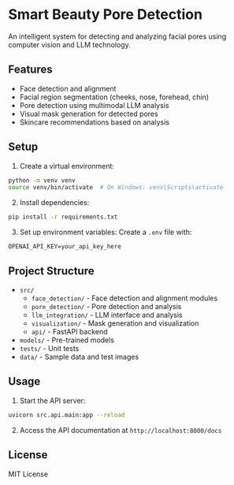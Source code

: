 # Smart Beauty Pore Detection

An intelligent system for detecting and analyzing facial pores using computer vision and LLM technology.

## Features

- Face detection and alignment
- Facial region segmentation (cheeks, nose, forehead, chin)
- Pore detection using multimodal LLM analysis
- Visual mask generation for detected pores
- Skincare recommendations based on analysis

## Setup

1. Create a virtual environment:
```bash
python -m venv venv
source venv/bin/activate  # On Windows: venv\Scripts\activate
```

2. Install dependencies:
```bash
pip install -r requirements.txt
```

3. Set up environment variables:
Create a `.env` file with:
```
OPENAI_API_KEY=your_api_key_here
```

## Project Structure

- `src/`
  - `face_detection/` - Face detection and alignment modules
  - `pore_detection/` - Pore detection and analysis
  - `llm_integration/` - LLM interface and analysis
  - `visualization/` - Mask generation and visualization
  - `api/` - FastAPI backend
- `models/` - Pre-trained models
- `tests/` - Unit tests
- `data/` - Sample data and test images

## Usage

1. Start the API server:
```bash
uvicorn src.api.main:app --reload
```

2. Access the API documentation at `http://localhost:8000/docs`

## License

MIT License 